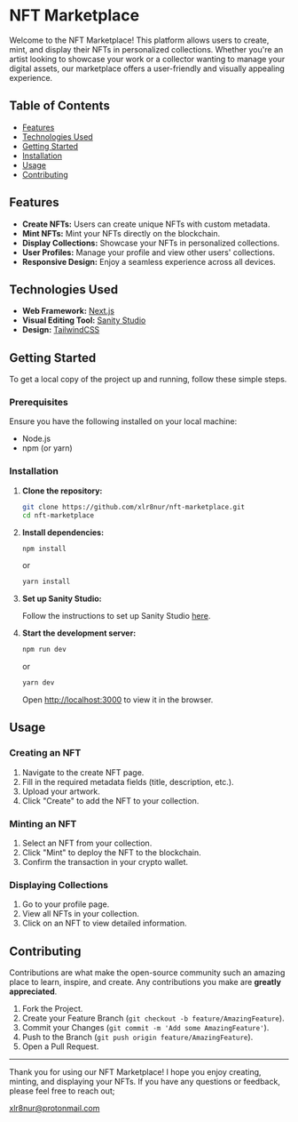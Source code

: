 # NFT Marketplace

Welcome to the NFT Marketplace! This platform allows users to create, mint, and display their NFTs in personalized collections. Whether you're an artist looking to showcase your work or a collector wanting to manage your digital assets, our marketplace offers a user-friendly and visually appealing experience.

## Table of Contents

- [Features](#features)
- [Technologies Used](#technologies-used)
- [Getting Started](#getting-started)
- [Installation](#installation)
- [Usage](#usage)
- [Contributing](#contributing)

## Features

- **Create NFTs:** Users can create unique NFTs with custom metadata.
- **Mint NFTs:** Mint your NFTs directly on the blockchain.
- **Display Collections:** Showcase your NFTs in personalized collections.
- **User Profiles:** Manage your profile and view other users' collections.
- **Responsive Design:** Enjoy a seamless experience across all devices.

## Technologies Used

- **Web Framework:** [Next.js](https://nextjs.org/)
- **Visual Editing Tool:** [Sanity Studio](https://www.sanity.io/studio)
- **Design:** [TailwindCSS](https://tailwindcss.com/)

## Getting Started

To get a local copy of the project up and running, follow these simple steps.

### Prerequisites

Ensure you have the following installed on your local machine:

- Node.js
- npm (or yarn)

### Installation

1. **Clone the repository:**

   ```sh
   git clone https://github.com/xlr8nur/nft-marketplace.git
   cd nft-marketplace
   ```

2. **Install dependencies:**

   ```sh
   npm install
   ```

   or

   ```sh
   yarn install
   ```

3. **Set up Sanity Studio:**

   Follow the instructions to set up Sanity Studio [here](https://www.sanity.io/docs/getting-started).

4. **Start the development server:**

   ```sh
   npm run dev
   ```

   or

   ```sh
   yarn dev
   ```

   Open [http://localhost:3000](http://localhost:3000) to view it in the browser.

## Usage

### Creating an NFT

1. Navigate to the create NFT page.
2. Fill in the required metadata fields (title, description, etc.).
3. Upload your artwork.
4. Click "Create" to add the NFT to your collection.

### Minting an NFT

1. Select an NFT from your collection.
2. Click "Mint" to deploy the NFT to the blockchain.
3. Confirm the transaction in your crypto wallet.

### Displaying Collections

1. Go to your profile page.
2. View all NFTs in your collection.
3. Click on an NFT to view detailed information.

## Contributing

Contributions are what make the open-source community such an amazing place to learn, inspire, and create. Any contributions you make are **greatly appreciated**.

1. Fork the Project.
2. Create your Feature Branch (`git checkout -b feature/AmazingFeature`).
3. Commit your Changes (`git commit -m 'Add some AmazingFeature'`).
4. Push to the Branch (`git push origin feature/AmazingFeature`).
5. Open a Pull Request.

---

Thank you for using our NFT Marketplace! I hope you enjoy creating, minting, and displaying your NFTs. If you have any questions or feedback, please feel free to reach out;

xlr8nur@protonmail.com
